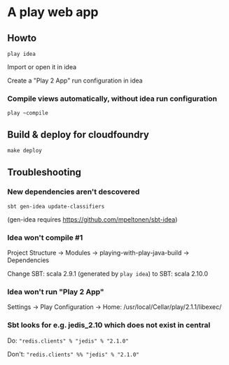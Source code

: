 # A play web app

## Howto

`play idea`

Import or open it in idea

Create a "Play 2 App" run configuration in idea

### Compile views automatically, without idea run configuration

`play ~compile`

## Build & deploy for cloudfoundry

`make deploy`

## Troubleshooting

### New dependencies aren't descovered

`sbt gen-idea update-classifiers`

(gen-idea requires https://github.com/mpeltonen/sbt-idea)

### Idea won't compile #1

Project Structure -> Modules -> playing-with-play-java-build -> Dependencies

Change SBT: scala 2.9.1 (generated by `play idea`) to SBT: scala 2.10.0

### Idea won't run "Play 2 App"

Settings -> Play Configuration -> Home: /usr/local/Cellar/play/2.1.1/libexec/

### Sbt looks for e.g. jedis_2.10 which does not exist in central

Do: `"redis.clients" % "jedis" % "2.1.0"`

Don't: `"redis.clients" %% "jedis" % "2.1.0"`
